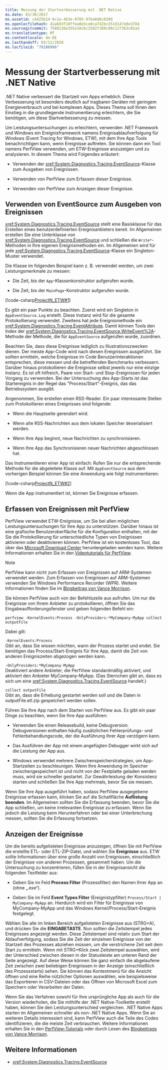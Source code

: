 ```yaml
---
title: Messung der Startverbesserung mit .NET Native
ms.date: 03/30/2017
ms.assetid: c4d25b24-9c1a-4b3e-9705-97ba0d6c0289
ms.openlocfilehash: 41a693f18ffea0e5ce0ca742bc251d147e8e3784
ms.sourcegitcommit: 7588136e355e10cbc2582f389c90c127363c02a5
ms.translationtype: MT
ms.contentlocale: de-DE
ms.lasthandoff: 03/12/2020
ms.locfileid: "79180996"
---
```

# <a name="measuring-startup-improvement-with-net-native"></a>Messung der Startverbesserung mit .NET Native
.NET Native verbessert die Startzeit von Apps erheblich. Diese Verbesserung ist besonders deutlich auf tragbaren Geräten mit geringem Energieverbrauch und bei komplexen Apps. Dieses Thema soll Ihnen den Einstieg in die grundlegende Instrumentierung erleichtern, die Sie benötigen, um diese Startverbesserung zu messen.  
  
 Um Leistungsuntersuchungen zu erleichtern, verwenden .NET Framework und Windows ein Ereignisframework namens Ereignisablaufverfolgung für Windows (Event Tracing for Windows, ETW), mit dem Ihre App Tools benachrichtigen kann, wenn Ereignisse auftreten. Sie können dann ein Tool namens PerfView verwenden, um ETW-Ereignisse anzuzeigen und zu analysieren. In diesem Thema wird Folgendes erläutert:  
  
- Verwenden der <xref:System.Diagnostics.Tracing.EventSource>-Klasse zum Ausgeben von Ereignissen.  
  
- Verwenden von PerfView zum Erfassen dieser Ereignisse.  
  
- Verwenden von PerfView zum Anzeigen dieser Ereignisse.  
  
## <a name="using-eventsource-to-emit-events"></a>Verwenden von EventSource zum Ausgeben von Ereignissen  
 <xref:System.Diagnostics.Tracing.EventSource> stellt eine Basisklasse für das Erstellen eines benutzerdefinierten Ereignisanbieters bereit. Im Allgemeinen erstellen Sie eine Unterklasse von <xref:System.Diagnostics.Tracing.EventSource> und schließen die `Write*`-Methoden in Ihre eigenen Ereignismethoden ein. Im Allgemeinen wird für jede <xref:System.Diagnostics.Tracing.EventSource>-Klasse ein Singleton-Muster verwendet.  
  
 Die Klasse im folgenden Beispiel kann z. B. verwendet werden, um zwei Leistungsmerkmale zu messen:  
  
- Die Zeit, bis der `App`-Klassenkonstruktor aufgerufen wurde.  
  
- Die Zeit, bis der `MainPage`-Konstruktor aufgerufen wurde.  
  
 [!code-csharp[ProjectN_ETW#1](../../../samples/snippets/csharp/VS_Snippets_CLR/projectn_etw/cs/etw1.cs#1)]  
  
 Es gibt ein paar Punkte zu beachten. Zuerst wird ein Singleton in `AppEventSource.Log` erstellt. Diese Instanz wird für die gesamte Protokollierung verwendet. Zweitens hat jede Ereignismethode ein <xref:System.Diagnostics.Tracing.EventAttribute>. Damit können Tools den Index der <xref:System.Diagnostics.Tracing.EventSource.WriteEvent%2A>-Methode der Methode, die für `AppEventSource` aufgerufen wurde, zuordnen.  
  
 Beachten Sie, dass diese Ereignisse lediglich zu Illustrationszwecken dienen. Der meiste App-Code wird nach diesen Ereignissen ausgeführt. Sie sollten ermitteln, welche Ereignisse im Code Benutzerinteraktionen entsprechen, diese messen und die betreffenden Benchmarks verbessern. Darüber hinaus protokollieren die Ereignisse selbst jeweils nur eine einzige Instanz. Es ist oft hilfreich, Paare von Start- und Stop-Ereignissen für jeden Vorgang zu verwenden. Bei der Untersuchung des App-Starts ist das Startereignis in der Regel das "Process/Start"-Ereignis, das das Betriebssystem ausgibt.  
  
 Angenommen, Sie erstellen einen RSS-Reader. Ein paar interessante Stellen zum Protokollieren eines Ereignisses sind folgende:  
  
- Wenn die Hauptseite gerendert wird.  
  
- Wenn alte RSS-Nachrichten aus dem lokalen Speicher deserialisiert werden.  
  
- Wenn Ihre App beginnt, neue Nachrichten zu synchronisieren.  
  
- Wenn Ihre App das Synchronisieren neuer Nachrichten abgeschlossen hat.  
  
 Das Instrumentieren einer App ist einfach: Rufen Sie nur die entsprechende Methode für die abgeleitete Klasse auf. Mit `AppEventSource` aus dem vorherigen Beispiel können Sie eine Anwendung wie folgt instrumentieren:  
  
 [!code-csharp[ProjectN_ETW#2](../../../samples/snippets/csharp/VS_Snippets_CLR/projectn_etw/cs/etw2.cs#2)]  
  
 Wenn die App instrumentiert ist, können Sie Ereignisse erfassen.  
  
## <a name="gathering-events-with-perfview"></a>Erfassen von Ereignissen mit PerfView  
 PerfView verwendet ETW-Ereignisse, um Sie bei allen möglichen Leistungsuntersuchungen für Ihre App zu unterstützen. Darüber hinaus ist eine grafische Benutzeroberfläche für die Konfiguration enthalten, mit der Sie die Protokollierung für unterschiedliche Typen von Ereignissen aktivieren oder deaktivieren können. PerfView ist ein kostenloses Tool, das über das [Microsoft Download Center](https://www.microsoft.com/download/details.aspx?id=28567) heruntergeladen werden kann. Weitere Informationen erhalten Sie in den [Videotutorials für PerfView](https://channel9.msdn.com/Series/PerfView-Tutorial).  
  
> [!NOTE]
> PerfView kann nicht zum Erfassen von Ereignissen auf ARM-Systemen verwendet werden. Zum Erfassen von Ereignissen auf ARM-Systemen verwenden Sie Windows Performance Recorder (WPR). Weitere Informationen finden Sie im [Blogbeitrag von Vance Morrison](https://docs.microsoft.com/archive/blogs/vancem/collecting-etwperfview-data-on-an-windows-rt-winrt-arm-surface-device).  
  
 Sie können PerfView auch von der Befehlszeile aus aufrufen. Um nur die Ereignisse von Ihrem Anbieter zu protokollieren, öffnen Sie das Eingabeaufforderungsfenster und geben folgenden Befehl ein:  
  
```console
perfview -KernelEvents:Process -OnlyProviders:*MyCompany-MyApp collect outputFile
```  
  
 Dabei gilt:  
  
 `-KernelEvents:Process`  
 Gibt an, dass Sie wissen möchten, wann der Prozess startet und endet. Sie benötigen das Process/Start-Ereignis für Ihre App, damit die Zeit von anderen Ereigniszeiten abgezogen werden kann.  
  
 `-OnlyProviders:*MyCompany-MyApp`  
 Deaktiviert andere Anbieter, die PerfView standardmäßig aktiviert, und aktiviert den Anbieter MyCompany-MyApp.  (Das Sternchen gibt an, dass es sich um eine <xref:System.Diagnostics.Tracing.EventSource> handelt.)  
  
 `collect outputFile`  
 Gibt an, dass die Erhebung gestartet werden soll und die Daten in outputFile.etl.zip gespeichert werden sollen.  
  
 Führen Sie Ihre App nach dem Starten von PerfView aus. Es gibt ein paar Dinge zu beachten, wenn Sie Ihre App ausführen:  
  
- Verwenden Sie einen Releasebuild, keine Debugversion. Debugversionen enthalten häufig zusätzlichen Fehlerprüfungs- und Fehlerbehandlungscode, der die Ausführung Ihrer App verzögern kann.  
  
- Das Ausführen der App mit einem angefügten Debugger wirkt sich auf die Leistung der App aus.  
  
- Windows verwendet mehrere Zwischenspeicherstrategien, um App-Startzeiten zu beschleunigen. Wenn Ihre Anwendung im Speicher zwischengespeichert ist und nicht von der Festplatte geladen werden muss, wird sie schneller gestartet. Zur Gewährleistung der Konsistenz starten und schließen Sie Ihre App mehrmals, bevor Sie sie messen.  
  
 Wenn Sie Ihre App ausgeführt haben, sodass PerfView ausgegebene Ereignisse erfassen kann, klicken Sie auf die Schaltfläche **Auflistung beenden**. Im Allgemeinen sollten Sie die Erfassung beenden, bevor Sie die App schließen, um keine irrelevanten Ereignisse zu erfassen. Wenn Sie jedoch die Leistung beim Herunterfahren oder bei einer Unterbrechung messen, sollten Sie die Erfassung fortsetzen.  
  
## <a name="displaying-the-events"></a>Anzeigen der Ereignisse  
 Um die bereits aufgelisteten Ereignisse anzuzeigen, öffnen Sie mit PerfView die erstellte ETL- oder ETL-ZIP-Datei, und wählen Sie **Ereignisse** aus. ETW sollte Informationen über eine große Anzahl von Ereignissen, einschließlich der Ereignisse von anderen Prozessen, gesammelt haben. Um die Untersuchung zu konzentrieren, füllen Sie in der Ereignisansicht die folgenden Textfelder aus:  
  
- Geben Sie im Feld **Process Filter** (Prozessfilter) den Namen Ihrer App an (ohne „.exe“).  
  
- Geben Sie im Feld **Event Types Filter** (Ereignistypfilter) `Process/Start | MyCompany-MyApp` an. Hierdurch wird ein Filter für Ereignisse von MyCompany-MyApp und das Windows Kernel/Process/Start-Ereignis festgelegt.  
  
 Wählen Sie alle im linken Bereich aufgelisteten Ereignisse aus (STRG+A), und drücken Sie die **EINGABETASTE**. Nun sollten die Zeitstempel jedes Ereignisses angezeigt werden. Diese Zeitstempel sind relativ zum Start der Ablaufverfolgung, sodass Sie die Zeit der einzelnen Ereignisse von der Startzeit des Prozesses abziehen müssen, um die verstrichene Zeit seit dem Start zu ermitteln. Wenn mit STRG+Klick zwei Zeitstempel auswählen, wird der Unterschied zwischen diesen in der Statusleiste am unteren Rand der Seite angezeigt. Auf diese Weise können Sie ganz einfach die abgelaufene Zeit zwischen zwei beliebigen Ereignissen in der Anzeige (einschließlich des Prozessstarts) sehen. Sie können das Kontextmenü für die Ansicht öffnen und eine Reihe nützlicher Optionen auswählen, wie beispielsweise das Exportieren in CSV-Dateien oder das Öffnen von Microsoft Excel zum Speichern oder Verarbeiten der Daten.  
  
 Wenn Sie das Verfahren sowohl für Ihre ursprüngliche App als auch für die Version wiederholen, die Sie mithilfe der .NET Native-Toolkette erstellt haben, können Sie den Leistungsunterschied vergleichen.   .NET Native Apps starten im Allgemeinen schneller als non-.NET Native Apps. Wenn Sie an weiteren Details interessiert sind, kann PerfView auch die Teile des Codes identifizieren, die die meiste Zeit verbrauchen. Weitere Informationen erhalten Sie in den [PerfView-Tutorials](https://channel9.msdn.com/Series/PerfView-Tutorial) oder durch Lesen des [Blogbeitrags von Vance Morrison](https://docs.microsoft.com/archive/blogs/vancem/publication-of-the-perfview-performance-analysis-tool).  
  
## <a name="see-also"></a>Weitere Informationen

- <xref:System.Diagnostics.Tracing.EventSource>
